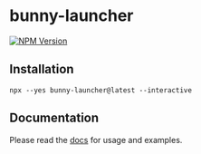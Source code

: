 # bunny-launcher

[![NPM Version](https://img.shields.io/npm/v/bunny-launcher?color=blue)](https://www.npmjs.com/package/bunny-launcher)

## Installation

```shell
npx --yes bunny-launcher@latest --interactive
```

## Documentation

Please read the [docs](https://bunny-launcher.net/getting-started/) for usage and examples.
